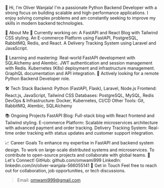 👋 Hi, I'm Oliver Wanjala!
I'm a passionate Python Backend Developer with a strong focus on building scalable and high-performance applications. I enjoy solving complex problems and am constantly seeking to improve my skills in modern backend technologies.

🚀 About Me
🔭 Currently working on:
A FastAPI and React Blog with Tailwind CSS styling.
An E-commerce Platform using FastAPI, PostgreSQL, RabbitMQ, Redis, and React.
A Delivery Tracking System using Laravel and JavaScript.

🌱 Learning and mastering:
Real-world FastAPI development with SQLAlchemy and Alembic.
JWT authentication and session management with Redis.
Kubernetes (K8s) deployment and infrastructure management.
GraphQL documentation and API integration.
💼 Actively looking for a remote Python Backend Developer role.

🛠️ Tech Stack
Backend: Python (FastAPI, Flask), Laravel, Node.js
Frontend: React.js, JavaScript, Tailwind CSS
Databases: PostgreSQL, MySQL, Redis
DevOps & Infrastructure: Docker, Kubernetes, CI/CD
Other Tools: Git, RabbitMQ, Alembic, SQLAlchemy

📚 Ongoing Projects
FastAPI Blog: Full-stack blog with React frontend and Tailwind styling.
E-commerce Platform: Scalable microservices architecture with advanced payment and order tracking.
Delivery Tracking System: Real-time order tracking with status updates and customer support integration.

📈 Career Goals
To enhance my expertise in FastAPI and backend system design.
To work on large-scale distributed systems and microservices.
To contribute to open-source projects and collaborate with global teams.
🔗 Let's Connect!
GitHub: github.com/omwami999
LinkedIn: linkedin.com/in/oliver-wanjala-566055141
📧 Get in Touch
Feel free to reach out for collaboration, job opportunities, or tech discussions.
> Email: omwami999@gmail.com 

<!--
**omwami999/omwami999** is a ✨ _special_ ✨ repository because its `README.md` (this file) appears on your GitHub profile.

Here are some ideas to get you started:

- 🔭 I’m currently working on ...
- 🌱 I’m currently learning ...
- 👯 I’m looking to collaborate on ...
- 🤔 I’m looking for help with ...
- 💬 Ask me about ...
- 📫 How to reach me: ...
- 😄 Pronouns: ...
- ⚡ Fun fact: ...
-->
